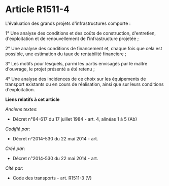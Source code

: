 # Article R1511-4

L'évaluation des grands projets d'infrastructures comporte :

1° Une analyse des conditions et des coûts de construction, d'entretien, d'exploitation et de renouvellement de
l'infrastructure projetée ;

2° Une analyse des conditions de financement et, chaque fois que cela est possible, une estimation du taux de rentabilité
financière ;

3° Les motifs pour lesquels, parmi les partis envisagés par le maître d'ouvrage, le projet présenté a été retenu ;

4° Une analyse des incidences de ce choix sur les équipements de transport existants ou en cours de réalisation, ainsi que
sur leurs conditions d'exploitation.

**Liens relatifs à cet article**

_Anciens textes_:

  - Décret n°84-617 du 17 juillet 1984 - art. 4, alinéas 1 à 5 (Ab)

_Codifié par_:

  - Décret n°2014-530 du 22 mai 2014 - art.

_Créé par_:

  - Décret n°2014-530 du 22 mai 2014 - art.

_Cité par_:

  - Code des transports - art. R1511-3 (V)
